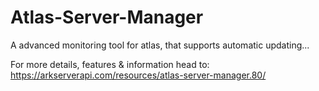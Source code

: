 # Atlas-Server-Manager
A advanced monitoring tool for atlas, that supports automatic updating...

For more details, features & information head to: https://arkserverapi.com/resources/atlas-server-manager.80/
